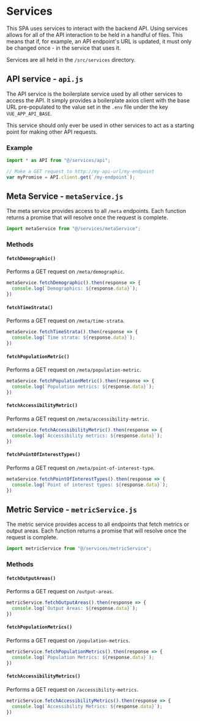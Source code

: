 # Services

This SPA uses services to interact with the backend API. Using services allows for all of the API interaction to be held in a handful of files. This means that if, for example, an API endpoint's URL is updated, it must only be changed once - in the service that uses it.

Services are all held in the `/src/services` directory.

## API service - `api.js`
The API service is the boilerplate service used by all other services to access the API. It simply provides a boilerplate axios client with the base URL pre-populated to the value set in the `.env` file under the key `VUE_APP_API_BASE`.

This service should only ever be used in other services to act as a starting point for making other API requests.

### Example
```js
import * as API from "@/services/api";

// Make a GET request to http://my-api-url/my-endpoint
var myPromise = API.client.get(`/my-endpoint`);
```

## Meta Service - `metaService.js`
The meta service provides access to all `/meta` endpoints. Each function returns a promise that will resolve once the request is complete.

```js
import metaService from "@/services/metaService";
```

### Methods

#### `fetchDemographic()`
Performs a GET request on `/meta/demographic`.
```js
metaService.fetchDemographic().then(response => {
  console.log(`Demographics: ${response.data}`);
})
```

#### `fetchTimeStrata()`
Performs a GET request on `/meta/time-strata`.
```js
metaService.fetchTimeStrata().then(response => {
  console.log(`Time strata: ${response.data}`);
})
```

#### `fetchPopulationMetric()`
Performs a GET request on `/meta/population-metric`.
```js
metaService.fetchPopulationMetric().then(response => {
  console.log(`Population metrics: ${response.data}`);
})
```

#### `fetchAccessibilityMetric()`
Performs a GET request on `/meta/accessibility-metric`.
```js
metaService.fetchAccessibilityMetric().then(response => {
  console.log(`Accessibility metrics: ${response.data}`);
})
```

#### `fetchPointOfInterestTypes()`
Performs a GET request on `/meta/point-of-interest-type`.
```js
metaService.fetchPointOfInterestTypes().then(response => {
  console.log(`Point of interest types: ${response.data}`);
})
```

## Metric Service - `metricService.js`
The metric service provides access to all endpoints that fetch metrics or output areas. Each function returns a promise that will resolve once the request is complete.

```js
import metricService from "@/services/metricService";
```

### Methods

#### `fetchOutputAreas()`
Performs a GET request on `/output-areas`.
```js
metricService.fetchOutputAreas().then(response => {
  console.log(`Output Areas: ${response.data}`);
})
```

#### `fetchPopulationMetrics()`
Performs a GET request on `/population-metrics`.
```js
metricService.fetchPopulationMetrics().then(response => {
  console.log(`Population Metrics: ${response.data}`);
})
```

#### `fetchAccessibilityMetrics()`
Performs a GET request on `/accessibility-metrics`.
```js
metricService.fetchAccessibilityMetrics().then(response => {
  console.log(`Accessibility Metrics: ${response.data}`);
})
```
